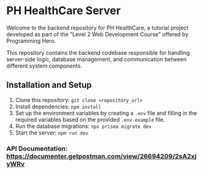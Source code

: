 # PH HealthCare Server

Welcome to the backend repository for PH HealthCare, a tutorial project developed as part of the "Level 2 Web Development Course" offered by Programming Hero.

This repository contains the backend codebase responsible for handling server-side logic, database management, and communication between different system components.

<!-- ## Table of Contents
- [PH HealthCare Backend](#ph-healthcare-backend)
  - [Table of Contents](#table-of-contents)
  - [Technologies Used](#technologies-used)
  - [Features](#features)
  - [Installation and Setup](#installation-and-setup)
  - [Usage](#usage)
  - [API Endpoints](#api-endpoints)
  - [Contributing](#contributing)
  - [License](#license) -->

<!-- ## Technologies Used
- **Node.js**: Runtime environment for executing JavaScript code.
- **Express.js**: Web application framework for building APIs and handling HTTP requests.
- **Prisma**: ORM (Object-Relational Mapping) tool for database management.
- **PostgreSQL**: Relational database management system.
- **WEB RTC (Agora.io)**: Third-party service for real-time communication between users.
- **JWT**: JSON Web Tokens for secure authentication and authorization.
- **bcrypt**: Library for hashing passwords.
- **nodemailer**: Library for sending email notifications. -->

<!-- ## Features
- **User Authentication and Authorization**: Secure authentication using JWT tokens.
- **User Management**: CRUD operations for managing user accounts (Admin, Doctor, Patient).
- **Appointment Management**: Create, update, and delete appointments.
- **Real-time Communication**: Integration with WEB RTC for real-time communication between doctors and patients.
- **Prescription Management**: Create, update, and delete prescriptions.
- **Email Notifications**: Send email notifications for appointment confirmations, invoices, and prescription delivery. -->

## Installation and Setup

1. Clone this repository: `git clone <repository_url>`
2. Install dependencies: `npm install`
3. Set up the environment variables by creating a `.env` file and filling in the required variables based on the provided `.env.example` file.
4. Run the database migrations: `npx prisma migrate dev`
5. Start the server: `npm run dev`

### API Documentation: https://documenter.getpostman.com/view/26694209/2sA2xjyWRv
